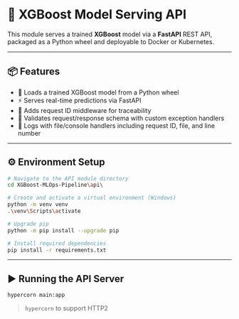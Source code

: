 # 🚀 XGBoost Model Serving API

This module serves a trained **XGBoost** model via a **FastAPI** REST API, packaged as a Python wheel and deployable to Docker or Kubernetes.

---

## 📦 Features

- 🔁 Loads a trained XGBoost model from a Python wheel
- ⚡ Serves real-time predictions via FastAPI
- 🧩 Adds request ID middleware for traceability
- 🧠 Validates request/response schema with custom exception handlers
- 📄 Logs with file/console handlers including request ID, file, and line number

---

## ⚙️ Environment Setup

```bash
# Navigate to the API module directory
cd XGBoost-MLOps-Pipeline\api\

# Create and activate a virtual environment (Windows)
python -m venv venv
.\venv\Scripts\activate

# Upgrade pip
python -m pip install --upgrade pip

# Install required dependencies
pip install -r requirements.txt
```

---

## ▶️ Running the API Server
```
hypercorn main:app
```
> `hypercorn` to support HTTP2

